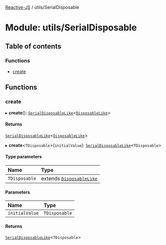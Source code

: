 [Reactive-JS](../README.md) / utils/SerialDisposable

# Module: utils/SerialDisposable

## Table of contents

### Functions

- [create](utils_SerialDisposable.md#create)

## Functions

### create

▸ **create**(): [`SerialDisposableLike`](../interfaces/utils.SerialDisposableLike.md)\<[`DisposableLike`](../interfaces/utils.DisposableLike.md)\>

#### Returns

[`SerialDisposableLike`](../interfaces/utils.SerialDisposableLike.md)\<[`DisposableLike`](../interfaces/utils.DisposableLike.md)\>

▸ **create**\<`TDisposable`\>(`initialValue`): [`SerialDisposableLike`](../interfaces/utils.SerialDisposableLike.md)\<`TDisposable`\>

#### Type parameters

| Name | Type |
| :------ | :------ |
| `TDisposable` | extends [`DisposableLike`](../interfaces/utils.DisposableLike.md) |

#### Parameters

| Name | Type |
| :------ | :------ |
| `initialValue` | `TDisposable` |

#### Returns

[`SerialDisposableLike`](../interfaces/utils.SerialDisposableLike.md)\<`TDisposable`\>
